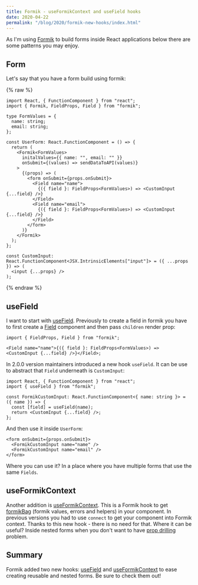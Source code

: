 ```yaml
---
title: Formik - useFormikContext and useField hooks
date: 2020-04-22
permalink: "/blog/2020/formik-new-hooks/index.html"
---
```


As I'm using [Formik](https://jaredpalmer.com/formik/) to build forms inside React applications below
there are some patterns you may enjoy.

## Form

Let's say that you have a form build using formik:

{% raw %}

```tsx
import React, { FunctionComponent } from "react";
import { Formik, FieldProps, Field } from "formik";

type FormValues = {
  name: string;
  email: string;
};

const UserForm: React.FunctionComponent = () => {
  return (
    <Formik<FormValues>
      initalValues={{ name: "", email: "" }}
      onSubmit={(values) => sendDataToAPI(values)}
    >
      {(props) => (
        <form onSubmit={props.onSubmit}>
          <Field name="name">
            {({ field }: FieldProps<FormValues>) => <CustomInput {...field} />}
          </Field>
          <Field name="email">
            {({ field }: FieldProps<FormValues>) => <CustomInput {...field} />}
          </Field>
        </form>
      )}
    </Formik>
  );
};

const CustomInput: React.FunctionComponent<JSX.IntrinsicElements["input"]> = ({ ...props }) => (
  <input {...props} />
);
```

{% endraw %}

## useField

I want to start with [useField](https://jaredpalmer.com/formik/docs/api/useField). Previously to create a field in formik you have to
first create a [Field](https://jaredpalmer.com/formik/docs/api/field) component and then pass `children` render prop:

```tsx
import { FieldProps, Field } from "formik";

<Field name="name">{({ field }: FieldProps<FormValues>) => <CustomInput {...field} />}</Field>;
```

In 2.0.0 version maintainers introduced a new hook `useField`. It can be use to abstract that `Field`
underneath is `CustomInput`:

```tsx
import React, { FunctionComponent } from "react";
import { useField } from "formik";

const FormikCustomInput: React.FunctionComponent<{ name: string }> = ({ name }) => {
  const [field] = useField(name);
  return <CustomInput {...field} />;
};
```

And then use it inside `UserForm`:

```tsx
<form onSubmit={props.onSubmit}>
  <FormikCustomInput name="name" />
  <FormikCustomInput name="email" />
</form>
```

Where you can use it? In a place where you have multiple forms that use the same `Fields`.

## useFormikContext

Another addition is [useFormikContext](https://jaredpalmer.com/formik/docs/api/useFormikContext).
This is a Formik hook to get [formikBag](https://jaredpalmer.com/formik/docs/api/withFormik#the-formikbag)
(formik values, errors and helpers) in your component. In previous versions you had to use `connect` to get your component into Formik
context. Thanks to this new hook - there is no need for that. Where it can be useful? Inside nested
forms when you don't want to have [prop drilling](https://kentcdodds.com/blog/prop-drilling/) problem.

## Summary

Formik added two new hooks: [useField](https://jaredpalmer.com/formik/docs/api/useField) and [useFormikContext](https://jaredpalmer.com/formik/docs/api/useFormikContext)
to ease creating reusable and nested forms. Be sure to check them out!
